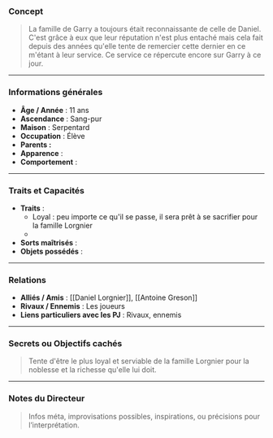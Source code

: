 ### Concept
> La famille de Garry a toujours était reconnaissante de celle de Daniel. C'est grâce à eux que leur réputation n'est plus entaché mais cela fait depuis des années qu'elle tente de remercier cette dernier en ce m'étant à leur service. Ce service ce répercute encore sur Garry à ce jour.

---

### Informations générales
- **Âge / Année** : 11 ans
- **Ascendance** : Sang-pur
- **Maison** : Serpentard
- **Occupation** : Élève
- **Parents :**
- **Apparence** : 
- **Comportement** : 

---

### Traits et Capacités
- **Traits** : 
	- Loyal : peu importe ce qu'il se passe, il sera prêt à se sacrifier pour la famille Lorgnier
	- 
- **Sorts maîtrisés** : 
- **Objets possédés** : 

---

### Relations
- **Alliés / Amis** : [[Daniel Lorgnier]], [[Antoine Greson]]
- **Rivaux / Ennemis** : Les joueurs
- **Liens particuliers avec les PJ** : Rivaux, ennemis 

---

### Secrets ou Objectifs cachés
> Tente d'être le plus loyal et serviable de la famille Lorgnier pour la noblesse et la richesse qu'elle lui doit.

---

### Notes du Directeur
> Infos méta, improvisations possibles, inspirations, ou précisions pour l’interprétation.


